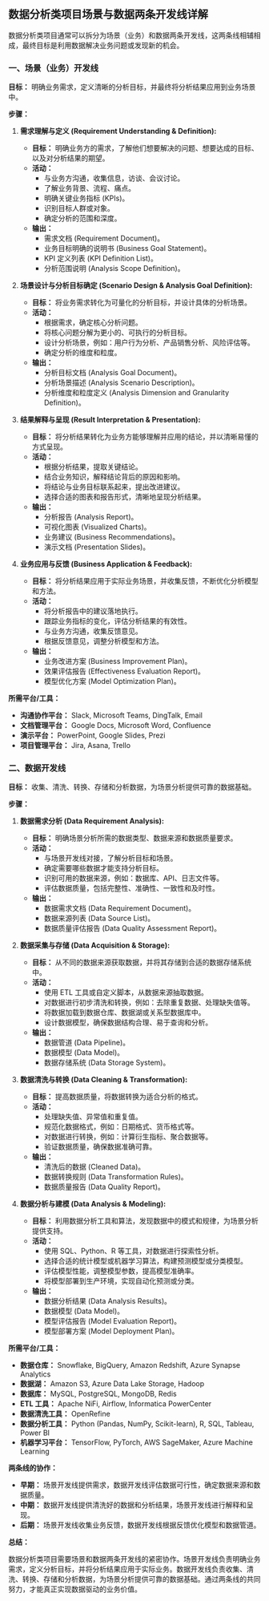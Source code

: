 
## 数据分析类项目场景与数据两条开发线详解

数据分析类项目通常可以拆分为场景（业务）和数据两条开发线，这两条线相辅相成，最终目标是利用数据解决业务问题或发现新的机会。

### 一、场景（业务）开发线

**目标：** 明确业务需求，定义清晰的分析目标，并最终将分析结果应用到业务场景中。

**步骤：**

1. **需求理解与定义 (Requirement Understanding & Definition):**
    
    - **目标：** 明确业务方的需求，了解他们想要解决的问题、想要达成的目标、以及对分析结果的期望。
    - **活动：**
        - 与业务方沟通，收集信息，访谈、会议讨论。
        - 了解业务背景、流程、痛点。
        - 明确关键业务指标 (KPIs)。
        - 识别目标人群或对象。
        - 确定分析的范围和深度。
    - **输出：**
        - 需求文档 (Requirement Document)。
        - 业务目标明确的说明书 (Business Goal Statement)。
        - KPI 定义列表 (KPI Definition List)。
        - 分析范围说明 (Analysis Scope Definition)。
2. **场景设计与分析目标确定 (Scenario Design & Analysis Goal Definition):**
    
    - **目标：** 将业务需求转化为可量化的分析目标，并设计具体的分析场景。
    - **活动：**
        - 根据需求，确定核心分析问题。
        - 将核心问题分解为更小的、可执行的分析目标。
        - 设计分析场景，例如：用户行为分析、产品销售分析、风险评估等。
        - 确定分析的维度和粒度。
    - **输出：**
        - 分析目标文档 (Analysis Goal Document)。
        - 分析场景描述 (Analysis Scenario Description)。
        - 分析维度和粒度定义 (Analysis Dimension and Granularity Definition)。
3. **结果解释与呈现 (Result Interpretation & Presentation):**
    
    - **目标：** 将分析结果转化为业务方能够理解并应用的结论，并以清晰易懂的方式呈现。
    - **活动：**
        - 根据分析结果，提取关键结论。
        - 结合业务知识，解释结论背后的原因和影响。
        - 将结论与业务目标联系起来，提出改进建议。
        - 选择合适的图表和报告形式，清晰地呈现分析结果。
    - **输出：**
        - 分析报告 (Analysis Report)。
        - 可视化图表 (Visualized Charts)。
        - 业务建议 (Business Recommendations)。
        - 演示文档 (Presentation Slides)。
4. **业务应用与反馈 (Business Application & Feedback):**
    
    - **目标：** 将分析结果应用于实际业务场景，并收集反馈，不断优化分析模型和方法。
    - **活动：**
        - 将分析报告中的建议落地执行。
        - 跟踪业务指标的变化，评估分析结果的有效性。
        - 与业务方沟通，收集反馈意见。
        - 根据反馈意见，调整分析模型和方法。
    - **输出：**
        - 业务改进方案 (Business Improvement Plan)。
        - 效果评估报告 (Effectiveness Evaluation Report)。
        - 模型优化方案 (Model Optimization Plan)。

**所需平台/工具：**

- **沟通协作平台：** Slack, Microsoft Teams, DingTalk, Email
- **文档管理平台：** Google Docs, Microsoft Word, Confluence
- **演示平台：** PowerPoint, Google Slides, Prezi
- **项目管理平台：** Jira, Asana, Trello

### 二、数据开发线

**目标：** 收集、清洗、转换、存储和分析数据，为场景分析提供可靠的数据基础。

**步骤：**

1. **数据需求分析 (Data Requirement Analysis):**
    
    - **目标：** 明确场景分析所需的数据类型、数据来源和数据质量要求。
    - **活动：**
        - 与场景开发线对接，了解分析目标和场景。
        - 确定需要哪些数据才能支持分析目标。
        - 识别可用的数据来源，例如：数据库、API、日志文件等。
        - 评估数据质量，包括完整性、准确性、一致性和及时性。
    - **输出：**
        - 数据需求文档 (Data Requirement Document)。
        - 数据来源列表 (Data Source List)。
        - 数据质量评估报告 (Data Quality Assessment Report)。
2. **数据采集与存储 (Data Acquisition & Storage):**
    
    - **目标：** 从不同的数据来源获取数据，并将其存储到合适的数据存储系统中。
    - **活动：**
        - 使用 ETL 工具或自定义脚本，从数据来源抽取数据。
        - 对数据进行初步清洗和转换，例如：去除重复数据、处理缺失值等。
        - 将数据加载到数据仓库、数据湖或关系型数据库中。
        - 设计数据模型，确保数据结构合理、易于查询和分析。
    - **输出：**
        - 数据管道 (Data Pipeline)。
        - 数据模型 (Data Model)。
        - 数据存储系统 (Data Storage System)。
3. **数据清洗与转换 (Data Cleaning & Transformation):**
    
    - **目标：** 提高数据质量，将数据转换为适合分析的格式。
    - **活动：**
        - 处理缺失值、异常值和重复值。
        - 规范化数据格式，例如：日期格式、货币格式等。
        - 对数据进行转换，例如：计算衍生指标、聚合数据等。
        - 验证数据质量，确保数据准确可靠。
    - **输出：**
        - 清洗后的数据 (Cleaned Data)。
        - 数据转换规则 (Data Transformation Rules)。
        - 数据质量报告 (Data Quality Report)。
4. **数据分析与建模 (Data Analysis & Modeling):**
    
    - **目标：** 利用数据分析工具和算法，发现数据中的模式和规律，为场景分析提供支持。
    - **活动：**
        - 使用 SQL、Python、R 等工具，对数据进行探索性分析。
        - 选择合适的统计模型或机器学习算法，构建预测模型或分类模型。
        - 评估模型性能，调整模型参数，提高模型准确率。
        - 将模型部署到生产环境，实现自动化预测或分类。
    - **输出：**
        - 数据分析结果 (Data Analysis Results)。
        - 数据模型 (Data Model)。
        - 模型评估报告 (Model Evaluation Report)。
        - 模型部署方案 (Model Deployment Plan)。

**所需平台/工具：**

- **数据仓库：** Snowflake, BigQuery, Amazon Redshift, Azure Synapse Analytics
- **数据湖：** Amazon S3, Azure Data Lake Storage, Hadoop
- **数据库：** MySQL, PostgreSQL, MongoDB, Redis
- **ETL 工具：** Apache NiFi, Airflow, Informatica PowerCenter
- **数据清洗工具：** OpenRefine
- **数据分析工具：** Python (Pandas, NumPy, Scikit-learn), R, SQL, Tableau, Power BI
- **机器学习平台：** TensorFlow, PyTorch, AWS SageMaker, Azure Machine Learning

**两条线的协作：**

- **早期：** 场景开发线提供需求，数据开发线评估数据可行性，确定数据来源和数据质量。
- **中期：** 数据开发线提供清洗好的数据和分析结果，场景开发线进行解释和呈现。
- **后期：** 场景开发线收集业务反馈，数据开发线根据反馈优化模型和数据管道。

**总结：**

数据分析类项目需要场景和数据两条开发线的紧密协作。场景开发线负责明确业务需求，定义分析目标，并将分析结果应用于实际业务。数据开发线负责收集、清洗、转换、存储和分析数据，为场景分析提供可靠的数据基础。通过两条线的共同努力，才能真正实现数据驱动的业务价值。